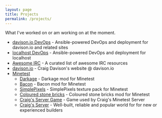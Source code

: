 ```yaml
---
layout: page
title: Projects
permalink: /projects/
---
```


What I've worked on or am working on at the moment.

- [davison.io DevOps](/davison.io-devops/) - Ansible-powered DevOps and deployment for davison.io and related sites
- [localhost DevOps](/localhost-devops/) - Ansible-powered DevOps and deployment for localhost
- [Awesome IRC](/awesome-irc/) - A curated list of awesome IRC resources
- [davison.io](/davison.io/) - Craig Davison's website @ davison.io
- [Minetest](/minetest/)
  - [Darkage](/minetest/darkage/) - Darkage mod for Minetest
  - [Bacon](/minetest/bacon/) - Bacon mod for Minetest
  - [SimplePixels](/minetest/simplepixels/) - SimplePixels texture pack for Minetest
  - [Coloured stone bricks](/minetest/colouredstonebricks/) - Coloured stone bricks mod for Minetest
  - [Craig's Server Game](/minetest/craig-server_game/) - Game used by Craig's Minetest Server
  - [Craig's Server](/minetest/craig-server/) - Well-built, reliable and popular world for for new or experienced builders
